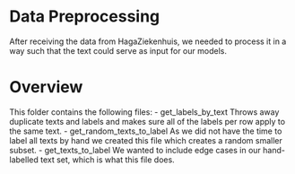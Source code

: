 # Data Preprocessing
After receiving the data from HagaZiekenhuis, we needed to process it in a way such that the text could serve as input for our models. 

# Overview
This folder contains the following files:
	- get_labels_by_text Throws away duplicate texts and labels and makes sure all of the labels per row apply to the same text.
	- get_random_texts_to_label As we did not have the time to label all texts by hand we created this file which creates a random smaller subset.
	- get_texts_to_label We wanted to include edge cases in our hand-labelled text set, which is what this file does.
	